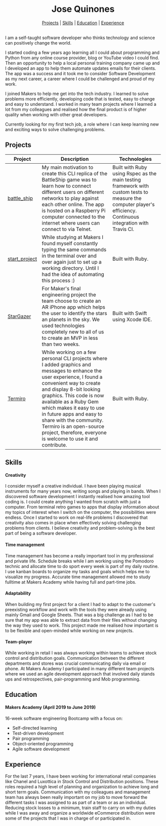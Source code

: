<h1 align="center">
  Jose Quinones
</h1>
<p align="center">
  <a href="#projects">Projects</a> |
  <a href="#skills">Skills</a> |
  <a href="#education">Education</a> |
  <a href="#experience">Experience</a>
  <br><br>
</p>

I am a self-taught software developer who thinks technology and science can positively change the world.

I started coding a few years ago learning all I could about programming and Python from any online course provider, blog or YouTube video I could find. Then an opportunity to help a local personal training company came up and I developed an app to help them automate updates emails for their clients. The app was a success and it took me to consider Software Development as my next career, a career where I could be challenged and proud of my work. 

I joined Makers to help me get into the tech industry. I learned to solve problems more efficiently, developing code that is tested, easy to change and easy to understand. I worked in many team projects where I learned a lot from my colleagues and realised how the final product is of higher quality when working with other great developers. 

Currently looking for my first tech job, a role where I can keep learning new and exciting ways to solve challenging problems.

## Projects

| Project  | Description   | Technologies   |
|----------|---------------|----------------|
| [battle_ship](https://github.com/jo-quin/battle_ship) | My main motivation to create this CLI replica of the BattleShip game was to learn how to connect different users on different networks to play against each other online. The app is hosted on a Raspberry Pi computer connected to the internet where users can connect to via Telnet. | Built with Ruby using Rspec as the main testing framework with custom tests to measure the computer player's efficiency. Continuous integration with Travis CI. |
| [start_project](https://github.com/jo-quin/start_project) | While studying at Makers I found myself constantly typing the same commands in the terminal over and over again just to set up a working directory. Until I had the idea of automating this process :) | Built with Ruby. |
| [StarGazer](https://github.com/jo-quin/stargazer) | For Maker's final engineering project the team choose to create an AR iPhone app which helps the user to identify the stars an planets in the sky. We used technologies completely new to all of us to create an MVP in less than two weeks. | Built with Swift using Xcode IDE. |
| [Termiro](https://github.com/jo-quin/termiro) | While working on a few personal CLI projects where I added graphics and messages to enhance the user experience, I found a convenient way to create and display 8-bit looking graphics. This code is now available as a Ruby Gem which makes it easy to use in future apps and easy to share with the community. Termiro is an open-source project, therefore, everyone is welcome to use it and contribute. | Built with Ruby. |

## Skills

#### Creativity

I consider myself a creative individual. I have been playing musical instruments for many years now, writing songs and playing in bands. When I discovered software development I instantly realised how amazing tool coding is. I could create anything I wanted from scratch with just a computer. From terminal retro games to apps that display information about my topics of interest when I switch on the computer, the possibilities were endless. Once I started to work on real-life problems I discovered that creativity also comes in place when effectively solving challenging problems from clients. I believe creativity and problem-solving is the best part of being a software developer. 

#### Time management

Time management has become a really important tool in my professional and private life. Schedule breaks while I am working using the Pomodoro technic and allocate time to do sport every week is part of my daily routine. I use kanban boards to organize my tasks and goals which helps me to visualize my progress.  Accurate time management allowed me to study fulltime at Makers Academy while having full and part-time jobs.

#### Adaptability

When building my first project for a client I had to adapt to the customer's preexisting workflow and work with the tools they were already using mainly Gmail and Google Sheets.  That was a big challenge as I had to be sure that my app was able to extract data from their files without changing the way they used to work. 
This project made me realised how important is to be flexible and open-minded while working on new projects.   

#### Team-player

While working in retail I was always working within teams to achieve stock control and distribution goals. Communication between the different departments and stores was crucial communicating daily via email or phone. At Makers Academy I participated in many different team projects where we used an agile development approach that involved daily stands ups and retrospectives, pair-programming and Mob programming.

## Education

#### Makers Academy (April 2019 to June 2019)

16-week software engineering Bootcamp with a focus on:
- Self-directed learning
- Test-driven development
- Pair programming
- Object-oriented programming
- Agile software development

## Experience

For the last 7 years, I have been working for international retail companies like Chanel and Luxottica in Stock Control and Distribution positions. 
These roles required a high level of planning and organization to achieve long and short term goals. Communication with my colleagues and management team has always been really important on my job to move forward the different tasks I was assigned to as part of a team or as an individual. 
Reducing stock losses to a minimum, train staff to carry on with my duties while I was away and organize a worldwide eCommerce distribution were some of the projects that I was in charge of or participated in. 
